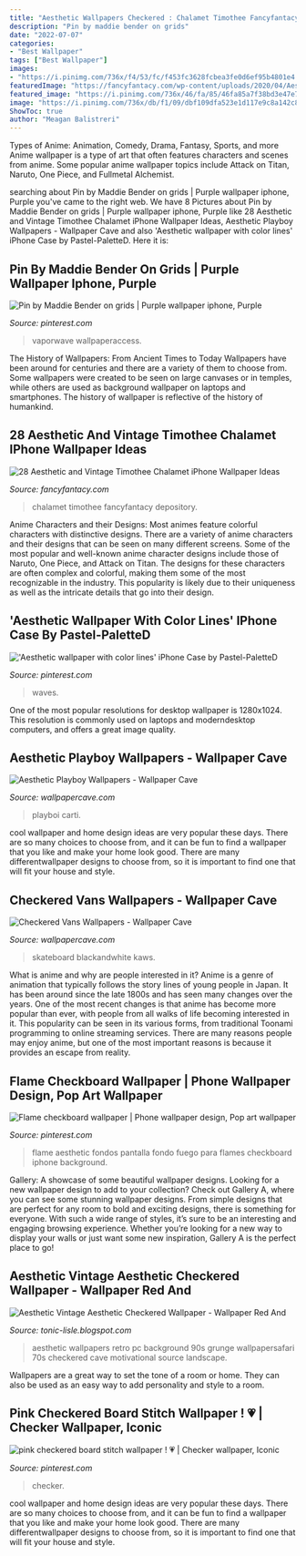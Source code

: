 ```yaml
---
title: "Aesthetic Wallpapers Checkered : Chalamet Timothee Fancyfantacy Depository"
description: "Pin by maddie bender on grids"
date: "2022-07-07"
categories:
- "Best Wallpaper"
tags: ["Best Wallpaper"]
images:
- "https://i.pinimg.com/736x/f4/53/fc/f453fc3628fcbea3fe0d6ef95b4801e4.jpg"
featuredImage: "https://fancyfantacy.com/wp-content/uploads/2020/04/Aesthetic-and-Vintage-Timothee-Chalamet-iPhone-Wallpaper-Ideas-1.jpg"
featured_image: "https://i.pinimg.com/736x/46/fa/85/46fa85a7f38bd3e47e7f1e0bcbb36374.jpg"
image: "https://i.pinimg.com/736x/db/f1/09/dbf109dfa523e1d117e9c8a142c8ba51.jpg"
ShowToc: true
author: "Meagan Balistreri"
---
```



Types of Anime: Animation, Comedy, Drama, Fantasy, Sports, and more
Anime wallpaper is a type of art that often features characters and scenes from anime. Some popular anime wallpaper topics include Attack on Titan, Naruto, One Piece, and Fullmetal Alchemist.

	

		
searching about Pin by Maddie Bender on grids | Purple wallpaper iphone, Purple you've came to the right web. We have 8 Pictures about Pin by Maddie Bender on grids | Purple wallpaper iphone, Purple like 28 Aesthetic and Vintage Timothee Chalamet iPhone Wallpaper Ideas, Aesthetic Playboy Wallpapers - Wallpaper Cave and also &#039;Aesthetic wallpaper with color lines&#039; iPhone Case by Pastel-PaletteD. Here it is:
		
    
## Pin By Maddie Bender On Grids | Purple Wallpaper Iphone, Purple

<img loading=lazy src="https://i.pinimg.com/originals/ae/51/cd/ae51cd412721cd693482ed6e99eb920a.jpg" onerror="this.onerror=null;this.src='https://tse2.mm.bing.net/th?id=OIP.FRmvsvcVyWQg6EpwF_N-DwHaNU&amp;pid=15.1';" alt="Pin by Maddie Bender on grids | Purple wallpaper iphone, Purple">

_Source: pinterest.com_

>vaporwave wallpaperaccess. 

	

The History of Wallpapers: From Ancient Times to Today
Wallpapers have been around for centuries and there are a variety of them to choose from. Some wallpapers were created to be seen on large canvases or in temples, while others are used as background wallpaper on laptops and smartphones. The history of wallpaper is reflective of the history of humankind.

    
## 28 Aesthetic And Vintage Timothee Chalamet IPhone Wallpaper Ideas

<img loading=lazy src="https://fancyfantacy.com/wp-content/uploads/2020/04/Aesthetic-and-Vintage-Timothee-Chalamet-iPhone-Wallpaper-Ideas-1.jpg" onerror="this.onerror=null;this.src='https://tse4.mm.bing.net/th?id=OIP.5zwZZD_b1nxsux3GsdjbaQHaNK&amp;pid=15.1';" alt="28 Aesthetic and Vintage Timothee Chalamet iPhone Wallpaper Ideas">

_Source: fancyfantacy.com_

>chalamet timothee fancyfantacy depository. 

	

Anime Characters and their Designs: Most animes feature colorful characters with distinctive designs.
There are a variety of anime characters and their designs that can be seen on many different screens. Some of the most popular and well-known anime character designs include those of Naruto, One Piece, and Attack on Titan. The designs for these characters are often complex and colorful, making them some of the most recognizable in the industry. This popularity is likely due to their uniqueness as well as the intricate details that go into their design.

    
## &#039;Aesthetic Wallpaper With Color Lines&#039; IPhone Case By Pastel-PaletteD

<img loading=lazy src="https://i.pinimg.com/736x/db/f1/09/dbf109dfa523e1d117e9c8a142c8ba51.jpg" onerror="this.onerror=null;this.src='https://tse1.mm.bing.net/th?id=OIP._b8PhzWbX7IeoO1dwfbWOAHaNK&amp;pid=15.1';" alt="&#039;Aesthetic wallpaper with color lines&#039; iPhone Case by Pastel-PaletteD">

_Source: pinterest.com_

>waves. 

	

One of the most popular resolutions for desktop wallpaper is 1280x1024. This resolution is commonly used on laptops and moderndesktop computers, and offers a great image quality.

    
## Aesthetic Playboy Wallpapers - Wallpaper Cave

<img loading=lazy src="https://wallpapercave.com/wp/wp5929102.jpg" onerror="this.onerror=null;this.src='https://tse3.mm.bing.net/th?id=OIP.wDChveJIhbMEugGnjiI5jgHaNK&amp;pid=15.1';" alt="Aesthetic Playboy Wallpapers - Wallpaper Cave">

_Source: wallpapercave.com_

>playboi carti. 

	

cool wallpaper and home design ideas are very popular these days. There are so many choices to choose from, and it can be fun to find a wallpaper that you like and make your home look good. There are many differentwallpaper designs to choose from, so it is important to find one that will fit your house and style.

    
## Checkered Vans Wallpapers - Wallpaper Cave

<img loading=lazy src="https://wallpapercave.com/wp/wp5403959.jpg" onerror="this.onerror=null;this.src='https://tse4.mm.bing.net/th?id=OIP.updI2-ynI2xUJ8-cbmVrWAHaNK&amp;pid=15.1';" alt="Checkered Vans Wallpapers - Wallpaper Cave">

_Source: wallpapercave.com_

>skateboard blackandwhite kaws. 

	

What is anime and why are people interested in it?
Anime is a genre of animation that typically follows the story lines of young people in Japan. It has been around since the late 1800s and has seen many changes over the years. One of the most recent changes is that anime has become more popular than ever, with people from all walks of life becoming interested in it. This popularity can be seen in its various forms, from traditional Toonami programming to online streaming services. There are many reasons people may enjoy anime, but one of the most important reasons is because it provides an escape from reality.

    
## Flame Checkboard Wallpaper | Phone Wallpaper Design, Pop Art Wallpaper

<img loading=lazy src="https://i.pinimg.com/736x/f4/53/fc/f453fc3628fcbea3fe0d6ef95b4801e4.jpg" onerror="this.onerror=null;this.src='https://tse4.mm.bing.net/th?id=OIP.vIzDZRU4k2O4z1mL0a_Q7QHaL2&amp;pid=15.1';" alt="Flame checkboard wallpaper | Phone wallpaper design, Pop art wallpaper">

_Source: pinterest.com_

>flame aesthetic fondos pantalla fondo fuego para flames checkboard iphone background. 

	

Gallery: A showcase of some beautiful wallpaper designs.
Looking for a new wallpaper design to add to your collection? Check out Gallery A, where you can see some stunning wallpaper designs. From simple designs that are perfect for any room to bold and exciting designs, there is something for everyone. With such a wide range of styles, it’s sure to be an interesting and engaging browsing experience. Whether you’re looking for a new way to display your walls or just want some new inspiration, Gallery A is the perfect place to go!





	
	
    
## Aesthetic Vintage Aesthetic Checkered Wallpaper - Wallpaper Red And

<img loading=lazy src="https://64.media.tumblr.com/7f994c7486de8bf0351fa77c06bff1cf/tumblr_plhry9yZfV1ta7ll8_1280.jpg" onerror="this.onerror=null;this.src='https://tse1.mm.bing.net/th?id=OIP.PyzqZWVlZ30sAnEc3DC6ogHaNK&amp;pid=15.1';" alt="Aesthetic Vintage Aesthetic Checkered Wallpaper - Wallpaper Red And">

_Source: tonic-lisle.blogspot.com_

>aesthetic wallpapers retro pc background 90s grunge wallpapersafari 70s checkered cave motivational source landscape. 

	

Wallpapers are a great way to set the tone of a room or home. They can also be used as an easy way to add personality and style to a room.

    
## Pink Checkered Board Stitch Wallpaper ! 💗 | Checker Wallpaper, Iconic

<img loading=lazy src="https://i.pinimg.com/736x/46/fa/85/46fa85a7f38bd3e47e7f1e0bcbb36374.jpg" onerror="this.onerror=null;this.src='https://tse2.mm.bing.net/th?id=OIP.C2p8D6FAHNetVA6kSBvWiQHaKn&amp;pid=15.1';" alt="pink checkered board stitch wallpaper ! 💗 | Checker wallpaper, Iconic">

_Source: pinterest.com_

>checker. 

	

cool wallpaper and home design ideas are very popular these days. There are so many choices to choose from, and it can be fun to find a wallpaper that you like and make your home look good. There are many differentwallpaper designs to choose from, so it is important to find one that will fit your house and style.

